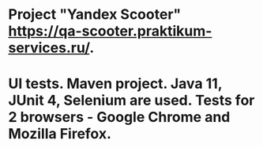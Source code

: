 # Project "Yandex Scooter" https://qa-scooter.praktikum-services.ru/.
# UI tests. Maven project. Java 11, JUnit 4, Selenium are used. Tests for 2 browsers - Google Chrome and Mozilla Firefox.
